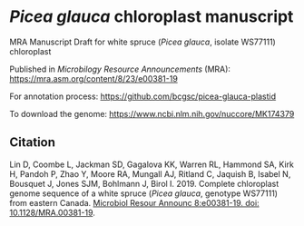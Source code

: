 # _Picea glauca_ chloroplast manuscript 
MRA Manuscript Draft for white spruce (_Picea glauca_, isolate WS77111) chloroplast

Published in _Microbilogy Resource Announcements_ (MRA): https://mra.asm.org/content/8/23/e00381-19

For annotation process: https://github.com/bcgsc/picea-glauca-plastid

To download the genome: https://www.ncbi.nlm.nih.gov/nuccore/MK174379

## Citation
Lin D, Coombe L, Jackman SD, Gagalova KK, Warren RL, Hammond SA, Kirk H, Pandoh P, Zhao Y, Moore RA, Mungall AJ, Ritland C, Jaquish B, Isabel N, Bousquet J, Jones SJM, Bohlmann J, Birol I. 2019. Complete chloroplast genome sequence of a white spruce (_Picea glauca_, genotype WS77111) from eastern Canada. [Microbiol Resour Announc 8:e00381-19. doi: 10.1128/MRA.00381-19](https://mra.asm.org/content/8/23/e00381-19).
